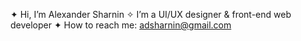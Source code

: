 ✦ Hi, I’m Alexander Sharnin
✧ I’m a UI/UX designer & front-end web developer
✦ How to reach me: adsharnin@gmail.com
